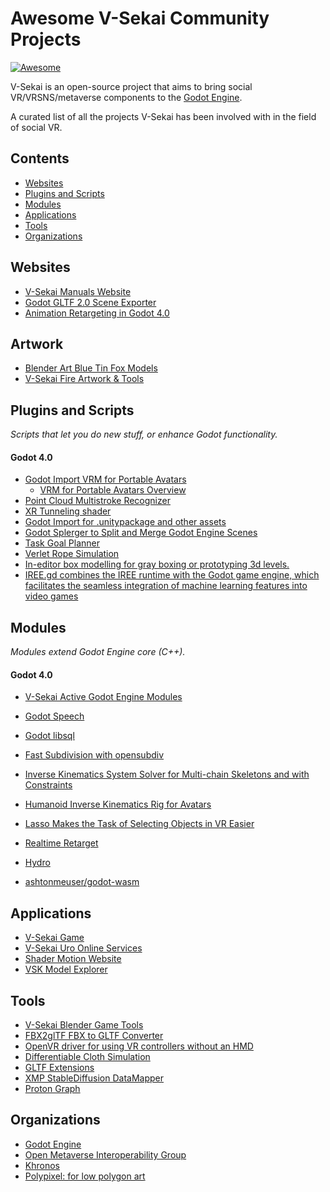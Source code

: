# Awesome V-Sekai Community Projects

[![Awesome](https://awesome.re/badge.svg)](https://awesome.re)

V-Sekai is an open-source project that aims to bring social VR/VRSNS/metaverse components to the [Godot Engine](https://godotengine.org).

A curated list of all the projects V-Sekai has been involved with in the field of social VR.

## Contents

- [Websites](#websites)
- [Plugins and Scripts](#plugins-and-scripts)
- [Modules](#modules)
- [Applications](#applications)
- [Tools](#tools)
- [Organizations](#organizations)

## Websites

- [V-Sekai Manuals Website](https://github.com/V-Sekai/manuals)
- [Godot GLTF 2.0 Scene Exporter](https://godotengine.org/article/introducing-the-godot-gltf-2-0-scene-exporter/)
- [Animation Retargeting in Godot 4.0](https://godotengine.org/article/animation-retargeting-in-godot-4-0/)

## Artwork

- [Blender Art Blue Tin Fox Models](https://github.com/V-Sekai/blender-art-blue-tin-fox-models)
- [V-Sekai Fire Artwork & Tools](https://github.com/v-sekai-fire)

## Plugins and Scripts

_Scripts that let you do new stuff, or enhance Godot functionality._

#### Godot 4.0

- [Godot Import VRM for Portable Avatars](https://github.com/V-Sekai/godot-vrm)
  - [VRM for Portable Avatars Overview](https://github.com/fire/awesome-godot-procedural-generation/files/10690951/VRM.Overview.pdf)
- [Point Cloud Multistroke Recognizer](https://github.com/V-Sekai/godot-point-cloud-multistroke-recognizer)
- [XR Tunneling shader](https://github.com/V-Sekai/godot_xr_vignette)
- [Godot Import for .unitypackage and other assets](https://github.com/V-Sekai/unidot_importer)
- [Godot Splerger to Split and Merge Godot Engine Scenes](https://github.com/V-Sekai/godot-splerger)
- [Task Goal Planner](https://github.com/V-Sekai/godot-task-goal-planner)
- [Verlet Rope Simulation](https://github.com/V-Sekai/godot-verlet-rope)
- [In-editor box modelling for gray boxing or prototyping 3d levels.](https://github.com/jarneson/godot-ply)
- [IREE.gd combines the IREE runtime with the Godot game engine, which facilitates the seamless integration of machine learning features into video games](https://github.com/RechieKho/IREE.gd)

## Modules

_Modules extend Godot Engine core (C++)._

#### Godot 4.0

- [V-Sekai Active Godot Engine Modules](https://github.com/V-Sekai/godot-modules-groups)

- [Godot Speech](https://github.com/v-sekai/godot_speech)
- [Godot libsql](https://github.com/V-Sekai/godot-libsql)
- [Fast Subdivision with opensubdiv](https://github.com/V-Sekai/godot-subdiv)
- [Inverse Kinematics System Solver for Multi-chain Skeletons and with Constraints](https://github.com/V-Sekai/many_bone_ik)
- [Humanoid Inverse Kinematics Rig for Avatars](https://github.com/V-Sekai/renik)
- [Lasso Makes the Task of Selecting Objects in VR Easier](https://github.com/V-Sekai/lasso)
- [Realtime Retarget](https://github.com/TokageItLab/realtime_retarget)
- [Hydro](https://github.com/godot-extended-libraries/hydro)
- [ashtonmeuser/godot-wasm](https://github.com/ashtonmeuser/godot-wasm)

## Applications

- [V-Sekai Game](https://github.com/V-Sekai/v-sekai-game)
- [V-Sekai Uro Online Services](https://github.com/V-Sekai/uro/issues/new/choose)
- [Shader Motion Website](https://github.com/V-Sekai/shader-motion-navy-lead-ostrich)
- [VSK Model Explorer](https://github.com/V-Sekai/VSK_model_explorer)

## Tools

- [V-Sekai Blender Game Tools](https://github.com/V-Sekai/vsekai-blender-game-tools)
- [FBX2glTF FBX to GLTF Converter](https://github.com/godotengine/FBX2glTF)
- [OpenVR driver for using VR controllers without an HMD](https://github.com/V-Sekai/V-Sekai-faceless)
- [Differentiable Cloth Simulation](https://github.com/fire/differentiable_cloth)
- [GLTF Extensions](https://github.com/omigroup/gltf-extensions)
- [XMP StableDiffusion DataMapper](https://github.com/Zirnworks/XMP-StableDiffusion-DataMapper)
- [Proton Graph](https://github.com/protongraph/protongraph)

## Organizations

- [Godot Engine](https://godotengine.org/teams)
- [Open Metaverse Interoperability Group](https://omigroup.org)
- [Khronos](https://www.khronos.org/)
- [Polypixel: for low polygon art](https://github.com/recatek/polypixel-wiki/wiki)
